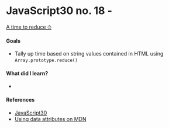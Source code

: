 # JavaScript30 no. 18 - 

[A time to reduce ⏱](https://codepen.io/nichelicorn/pen/OJjNGPK)

#### Goals
* Tally up time based on string values contained in HTML using `Array.prototype.reduce()`

#### What did I learn?
* 

#### References
* [JavaScript30](https://javascript30.com/)
* [Using data attributes on MDN](https://developer.mozilla.org/en-US/docs/Learn/HTML/Howto/Use_data_attributes)